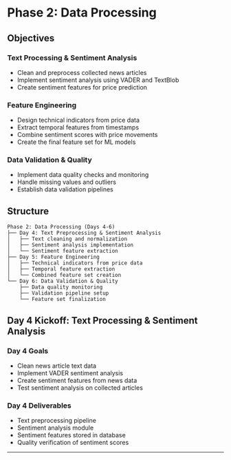 # Phase 2: Data Processing

## Objectives

### **Text Processing & Sentiment Analysis**
- Clean and preprocess collected news articles
- Implement sentiment analysis using VADER and TextBlob
- Create sentiment features for price prediction

### **Feature Engineering** 
- Design technical indicators from price data
- Extract temporal features from timestamps
- Combine sentiment scores with price movements
- Create the final feature set for ML models

### **Data Validation & Quality**
- Implement data quality checks and monitoring
- Handle missing values and outliers
- Establish data validation pipelines

## Structure

```
Phase 2: Data Processing (Days 4-6)
├── Day 4: Text Preprocessing & Sentiment Analysis
│   ├── Text cleaning and normalization
│   ├── Sentiment analysis implementation 
│   └── Sentiment feature extraction
├── Day 5: Feature Engineering
│   ├── Technical indicators from price data
│   ├── Temporal feature extraction
│   └── Combined feature set creation
└── Day 6: Data Validation & Quality
    ├── Data quality monitoring
    ├── Validation pipeline setup
    └── Feature set finalization
```

## Day 4 Kickoff: Text Processing & Sentiment Analysis

### **Day 4 Goals**
- Clean news article text data
- Implement VADER sentiment analysis
- Create sentiment features from news data
- Test sentiment analysis on collected articles

### **Day 4 Deliverables**
- Text preprocessing pipeline
- Sentiment analysis module
- Sentiment features stored in database
- Quality verification of sentiment scores

---

